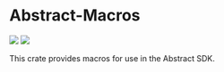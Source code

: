 # Abstract-Macros

<!-- [![](https://img.shields.io/badge/github-8da0cb?style=for-the-badge&labelColor=555555&logo=github)](https://github.com/AbstractSDK/abstract)   -->

[![](https://docs.rs/abstract-sdk/badge.svg)](https://docs.rs/abstract-macros) [![](https://img.shields.io/crates/v/abstract-macros)](https://crates.io/crates/abstract-macros)

This crate provides macros for use in the Abstract SDK.
